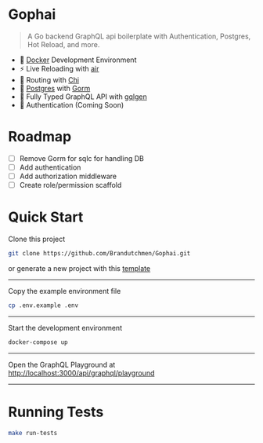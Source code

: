 # Gophai
> A Go backend GraphQL api boilerplate with Authentication, Postgres, Hot Reload, and more.

- 🐳 [Docker](https://www.docker.com/) Development Environment
- ⚡️ Live Reloading with [air](https://github.com/cosmtrek/air)
- 🚀 Routing with [Chi](https://go-chi.io/)
- 💾 [Postgres](https://www.postgresql.org/) with [Gorm](https://gorm.io/)
- 🧩 Fully Typed GraphQL API with [gqlgen](https://gqlgen.com/)
- 🔑 Authentication (Coming Soon)

# Roadmap
- [ ] Remove Gorm for sqlc for handling DB
- [ ] Add authentication
- [ ] Add authorization middleware
- [ ] Create role/permission scaffold

# Quick Start

Clone this project

```bash
git clone https://github.com/Brandutchmen/Gophai.git
```

or generate a new project with this [template](https://github.com/new?template_name=Gophai&template_owner=Brandutchmen)

---
Copy the example environment file
```bash
cp .env.example .env
```

---
Start the development environment
```bash
docker-compose up
```

---

Open the GraphQL Playground at [http://localhost:3000/api/graphql/playground](http://localhost:3000/api/graphql/playground)

---

# Running Tests

```bash
make run-tests
```
